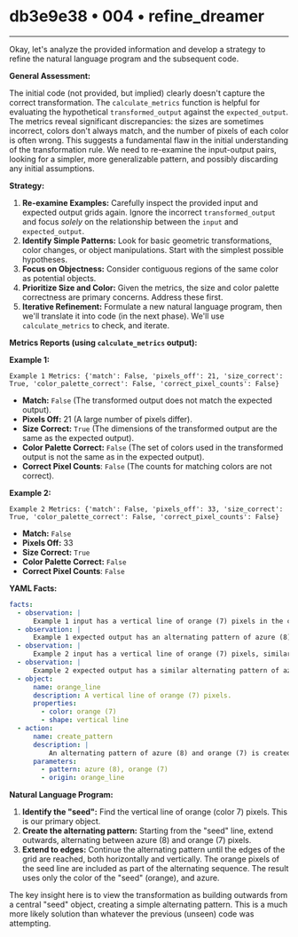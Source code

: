 # db3e9e38 • 004 • refine_dreamer

---
Okay, let's analyze the provided information and develop a strategy to refine the natural language program and the subsequent code.

**General Assessment:**

The initial code (not provided, but implied) clearly doesn't capture the correct transformation. The `calculate_metrics` function is helpful for evaluating the hypothetical `transformed_output` against the `expected_output`.  The metrics reveal significant discrepancies: the sizes are sometimes incorrect, colors don't always match, and the number of pixels of each color is often wrong. This suggests a fundamental flaw in the initial understanding of the transformation rule.  We need to re-examine the input-output pairs, looking for a simpler, more generalizable pattern, and possibly discarding any initial assumptions.

**Strategy:**

1. **Re-examine Examples:**  Carefully inspect the provided input and expected output grids again. Ignore the incorrect `transformed_output` and focus *solely* on the relationship between the `input` and `expected_output`.
2. **Identify Simple Patterns:** Look for basic geometric transformations, color changes, or object manipulations. Start with the simplest possible hypotheses.
3. **Focus on Objectness:** Consider contiguous regions of the same color as potential objects.
4. **Prioritize Size and Color:**  Given the metrics, the size and color palette correctness are primary concerns.  Address these first.
5. **Iterative Refinement:** Formulate a new natural language program, then we'll translate it into code (in the next phase). We'll use `calculate_metrics` to check, and iterate.

**Metrics Reports (using `calculate_metrics` output):**

**Example 1:**

```
Example 1 Metrics: {'match': False, 'pixels_off': 21, 'size_correct': True, 'color_palette_correct': False, 'correct_pixel_counts': False}
```

*   **Match:**  `False` (The transformed output does not match the expected output).
*   **Pixels Off:** 21 (A large number of pixels differ).
*   **Size Correct:** `True` (The dimensions of the transformed output are the same as the expected output).
*   **Color Palette Correct:** `False` (The set of colors used in the transformed output is not the same as in the expected output).
*   **Correct Pixel Counts**: `False` (The counts for matching colors are not correct).

**Example 2:**

```
Example 2 Metrics: {'match': False, 'pixels_off': 33, 'size_correct': True, 'color_palette_correct': False, 'correct_pixel_counts': False}
```

*   **Match:** `False`
*   **Pixels Off:** 33
*   **Size Correct:** `True`
*   **Color Palette Correct:** `False`
*  **Correct Pixel Counts**: `False`

**YAML Facts:**

```yaml
facts:
  - observation: |
      Example 1 input has a vertical line of orange (7) pixels in the center.
  - observation: |
      Example 1 expected output has an alternating pattern of azure (8) and orange (7) pixels surrounding a central orange (7) pixel, with the pattern extending to the edges.
  - observation: |
      Example 2 input has a vertical line of orange (7) pixels, similar to Example 1, but shifted one column to the left.
  - observation: |
      Example 2 expected output has a similar alternating pattern of azure (8) and orange (7) as Example 1, but the pattern's starting position and extent are adjusted to the new position of the orange line.
  - object:
      name: orange_line
      description: A vertical line of orange (7) pixels.
      properties:
        - color: orange (7)
        - shape: vertical line
  - action:
      name: create_pattern
      description: |
          An alternating pattern of azure (8) and orange (7) is created around the orange_line.
      parameters:
        - pattern: azure (8), orange (7)
        - origin: orange_line
```

**Natural Language Program:**

1.  **Identify the "seed":** Find the vertical line of orange (color 7) pixels. This is our primary object.
2.  **Create the alternating pattern:** Starting from the "seed" line, extend outwards, alternating between azure (8) and orange (7) pixels.
3.  **Extend to edges:** Continue the alternating pattern until the edges of the grid are reached, both horizontally and vertically. The orange pixels of the seed line are included as part of the alternating sequence. The result uses only the color of the "seed" (orange), and azure.

The key insight here is to view the transformation as building outwards from a central "seed" object, creating a simple alternating pattern. This is a much more likely solution than whatever the previous (unseen) code was attempting.

